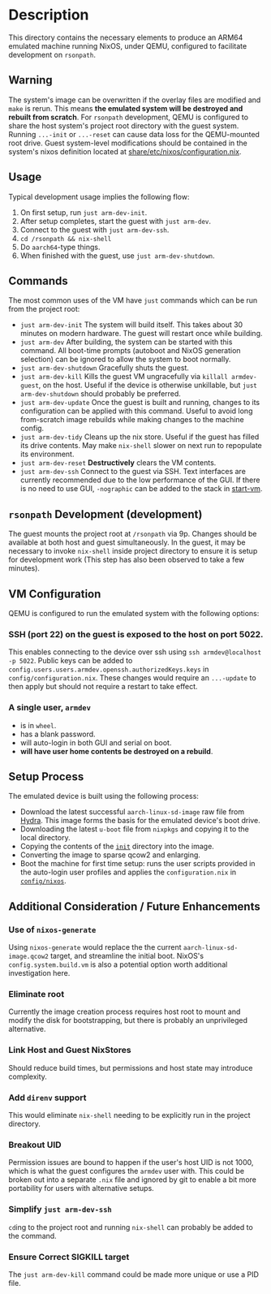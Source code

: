 # Description
This directory contains the necessary elements to produce an ARM64 emulated machine running NixOS, under QEMU, configured to facilitate development on `rsonpath`.

## Warning
The system's image can be overwritten if the overlay files are modified and `make` is rerun.
This means **the emulated system will be destroyed and rebuilt from scratch**.
For `rsonpath` development, QEMU is configured to share the host system's project root directory with the guest system.
Running `...-init` or `...-reset` can cause data loss for the QEMU-mounted root drive.
Guest system-level modifications should be contained in the system's nixos definition located at [share/etc/nixos/configuration.nix](./share/etc/nixos/configuration.nix).

## Usage
Typical development usage implies the following flow:
1. On first setup, run `just arm-dev-init`.
2. After setup completes, start the guest with `just arm-dev`.
3. Connect to the guest with `just arm-dev-ssh`.
4. `cd /rsonpath && nix-shell`
5. Do `aarch64`-type things.
6. When finished with the guest, use `just arm-dev-shutdown`.

## Commands
The most common uses of the VM have `just` commands which can be run from the project root:
- `just arm-dev-init`
The system will build itself.
This takes about 30 minutes on modern hardware.
The guest will restart once while building.
- `just arm-dev`
After building, the system can be started with this command.
All boot-time prompts (autoboot and NixOS generation selection) can be ignored to allow the system to boot normally.
- `just arm-dev-shutdown`
Gracefully shuts the guest.
- `just arm-dev-kill`
Kills the guest VM ungracefully via `killall armdev-guest`, on the host.
Useful if the device is otherwise unkillable, but `just arm-dev-shutdown` should probably be preferred.
- `just arm-dev-update`
Once the guest is built and running, changes to its configuration can be applied with this command.
Useful to avoid long from-scratch image rebuilds while making changes to the machine config.
- `just arm-dev-tidy`
Cleans up the nix store.
Useful if the guest has filled its drive contents.
May make `nix-shell` slower on next run to repopulate its environment.
- `just arm-dev-reset`
**Destructively** clears the VM contents.
- `just arm-dev-ssh`
Connect to the guest via SSH.
Text interfaces are currently recommended due to the low performance of the GUI.
If there is no need to use GUI, `-nographic` can be added to the stack in [start-vm](start-vm).

## `rsonpath` Development (development)
The guest mounts the project root at `/rsonpath` via 9p.
Changes should be available at both host and guest simultaneously.
In the guest, it may be necessary to invoke `nix-shell` inside project directory to ensure it is setup for development work (This step has also been observed to take a few minutes).

## VM Configuration
QEMU is configured to run the emulated system with the following options:

### SSH (port 22) on the guest is exposed to the host on port 5022.
This enables connecting to the device over ssh using `ssh armdev@localhost -p 5022`.
Public keys can be added to `config.users.users.armdev.openssh.authorizedKeys.keys` in `config/configuration.nix`.
These changes would require an `...-update` to then apply but should not require a restart to take effect.

### A single user, `armdev` 
- is in `wheel`. 
- has a blank password.
- will auto-login in both GUI and serial on boot.
- **will have user home contents be destroyed on a rebuild**.

## Setup Process
The emulated device is built using the following process:
- Download the latest successful `aarch-linux-sd-image` raw file from [Hydra](https://hydra.nixos.org/job/nixos/release-22.11/nixos.sd_image.aarch64-linux).
This image forms the basis for the emulated device's boot drive.
- Downloading the latest `u-boot` file from `nixpkgs` and copying it to the local directory.
- Copying the contents of the [`init`](./init) directory into the image.
- Converting the image to sparse qcow2 and enlarging.
- Boot the machine for first time setup: runs the user scripts provided in the auto-login user profiles and applies the `configuration.nix` in [`config/nixos`](config/nixos).

## Additional Consideration / Future Enhancements
### Use of `nixos-generate`
Using `nixos-generate` would replace the the current `aarch-linux-sd-image.qcow2` target, and streamline the initial boot.
NixOS's `config.system.build.vm` is also a potential option worth additional investigation here.

### Eliminate root
Currently the image creation process requires host root to mount and modify the disk for bootstrapping, but there is probably an unprivileged alternative.

### Link Host and Guest NixStores
Should reduce build times, but permissions and host state may introduce complexity.

### Add `direnv` support
This would eliminate `nix-shell` needing to be explicitly run in the project directory.

### Breakout UID
Permission issues are bound to happen if the user's host UID is not 1000, which is what the guest configures the `armdev` user with.
This could be broken out into a separate `.nix` file and ignored by git to enable a bit more portability for users with alternative setups.

### Simplify `just arm-dev-ssh`
`cd`ing to the project root and running `nix-shell` can probably be added to the command.

### Ensure Correct SIGKILL target
The `just arm-dev-kill` command could be made more unique or use a PID file.